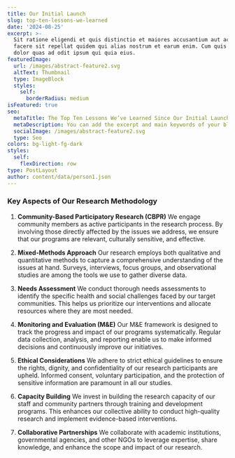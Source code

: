 ```yaml
---
title: Our Initial Launch
slug: top-ten-lessons-we-learned
date: '2024-08-25'
excerpt: >-
  Sit ratione eligendi et quis distinctio et maiores accusantium aut accusamus
  facere sit repellat quidem qui alias nostrum et earum enim. Cum quis sint eos
  dolor quas ad odit ipsum qui quia eius.
featuredImage:
  url: /images/abstract-feature2.svg
  altText: Thumbnail
  type: ImageBlock
  styles:
    self:
      borderRadius: medium
isFeatured: true
seo:
  metaTitle: The Top Ten Lessons We’ve Learned Since Our Initial Launch
  metaDescription: You can add the excerpt and main keywords of your blog post here.
  socialImage: /images/abstract-feature2.svg
  type: Seo
colors: bg-light-fg-dark
styles:
  self:
    flexDirection: row
type: PostLayout
author: content/data/person1.json
---
```

### Key Aspects of Our Research Methodology

1.  **Community-Based Participatory Research (CBPR)**
    We engage community members as active participants in the research process. By involving those directly affected by the issues we address, we ensure that our programs are relevant, culturally sensitive, and effective.

2.  **Mixed-Methods Approach**
    Our research employs both qualitative and quantitative methods to capture a comprehensive understanding of the issues at hand. Surveys, interviews, focus groups, and observational studies are among the tools we use to gather diverse data.

3.  **Needs Assessment**
    We conduct thorough needs assessments to identify the specific health and social challenges faced by our target communities. This helps us prioritize our interventions and allocate resources where they are most needed.

4.  **Monitoring and Evaluation (M\&E)**
    Our M\&E framework is designed to track the progress and impact of our programs systematically. Regular data collection, analysis, and reporting enable us to make informed decisions and continuously improve our initiatives.

5.  **Ethical Considerations**
    We adhere to strict ethical guidelines to ensure the rights, dignity, and confidentiality of our research participants are upheld. Informed consent, voluntary participation, and the protection of sensitive information are paramount in all our studies.

6.  **Capacity Building**
    We invest in building the research capacity of our staff and community partners through training and development programs. This enhances our collective ability to conduct high-quality research and implement evidence-based interventions.

7.  **Collaborative Partnerships**
    We collaborate with academic institutions, governmental agencies, and other NGOs to leverage expertise, share knowledge, and enhance the scope and impact of our research.



